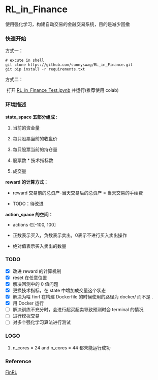 # RL_in_Finance
使用强化学习，构建自动交易的金融交易系统，目的是减少回撤

### 快速开始

方式一：

```shell
# excute in shell
git clone https://github.com/sunnyswag/RL_in_Finance.git
git pip install -r requirements.txt
```

方式二：

​	打开 [RL_in_Finance_Test.ipynb](./RL_in_Finance_Test.ipynb) 并运行(推荐使用 colab)

### 环境描述

**state_space 五部分组成 :** 

1. 当前的资金量

2. 每只股票当前的收盘价

3. 每只股票当前的持仓量

4. 股票数 * 技术指标数

5. 成交量

**reward 的计算方式：**

* reward 交易前的总资产-当天交易后的总资产 = 当天交易的手续费

* TODO：待改进

**action_space 的空间：**

* actions ∈[-100, 100]

* 正数表示买入，负数表示卖出，0表示不进行买入卖出操作

* 绝对值表示买入卖出的数量

### TODO

- [x] 改进 reward 的计算机制
- [x] reset 在任意位置
- [x] 解决回测中的 0 值问题
- [x] 更换技术指标，在 state 中增加成交量这个状态
- [x] 解决为啥 finrl 在构建 Dockerfile 的时候使用的路径为 docker/ 而不是 .
- [x] 用 Docker 运行
- [ ] 解决训练不充分时，会进行超买超卖导致预测时会 terminal 的情况
- [ ] 进行模拟交易
- [ ] 对多个强化学习算法进行测试

### LOGO
1. n_cores = 24 and n_cores = 44 都未能运行成功

### Reference

[FinRL](https://github.com/AI4Finance-LLC/FinRL)